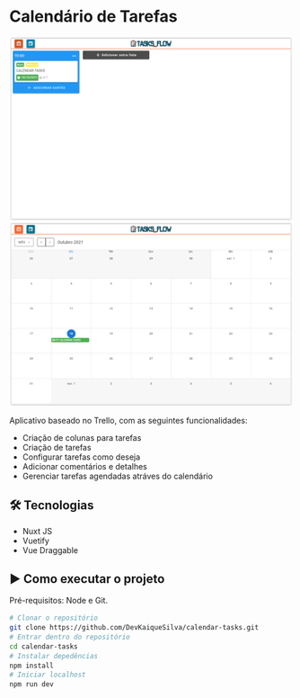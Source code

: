 # Calendário de Tarefas
![Alt text](https://github.com/DevKaiqueSilva/calendar-tasks/blob/main/assets/app.PNG "Aplicativo")
![Alt text](https://github.com/DevKaiqueSilva/calendar-tasks/blob/main/assets/app2.PNG "Aplicativo")

<p> Aplicativo baseado no Trello, com as seguintes funcionalidades: </p>

- Criação de colunas para tarefas
- Criação de tarefas
- Configurar tarefas como deseja
- Adicionar comentários e detalhes
- Gerenciar tarefas agendadas atráves do calendário

<h2>🛠 Tecnologias</h2>

- Nuxt JS 
- Vuetify
- Vue Draggable
  
<h2>▶️ Como executar o projeto</h2>

Pré-requisitos: Node e Git.

```bash
# Clonar o repositório
git clone https://github.com/DevKaiqueSilva/calendar-tasks.git
# Entrar dentro do repositório
cd calendar-tasks
# Instalar depedências
npm install
# Iniciar localhost
npm run dev
